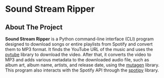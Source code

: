 # Sound Stream Ripper

## About The Project

**Sound Stream Ripper** is a Python command-line interface (CLI) program designed to download songs or entire playlists from Spotify and convert them to MP3 format. It finds the YouTube URL of the music and uses the [pytube](https://github.com/pytube/pytube) library to download the video. After that, it converts the video to MP3 and adds various metadata to the downloaded audio file, such as album art, album name, artists, and release date, using the [mutagen](https://github.com/quodlibet/mutagen) library. This program also interacts with the Spotify API through the [spotipy](https://spotipy.readthedocs.io/en/2.21.0/) library.